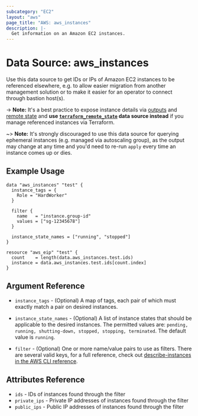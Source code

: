 ```yaml
---
subcategory: "EC2"
layout: "aws"
page_title: "AWS: aws_instances"
description: |-
  Get information on an Amazon EC2 instances.
---
```


# Data Source: aws_instances

Use this data source to get IDs or IPs of Amazon EC2 instances to be referenced elsewhere,
e.g. to allow easier migration from another management solution
or to make it easier for an operator to connect through bastion host(s).

-> **Note:** It's a best practice to expose instance details via [outputs](https://www.terraform.io/docs/configuration/outputs.html)
and [remote state](https://www.terraform.io/docs/state/remote.html) and
**use [`terraform_remote_state`](https://www.terraform.io/docs/providers/terraform/d/remote_state.html)
data source instead** if you manage referenced instances via Terraform.

~> **Note:** It's strongly discouraged to use this data source for querying ephemeral
instances (e.g. managed via autoscaling group), as the output may change at any time
and you'd need to re-run `apply` every time an instance comes up or dies.

## Example Usage

```hcl
data "aws_instances" "test" {
  instance_tags = {
    Role = "HardWorker"
  }

  filter {
    name   = "instance.group-id"
    values = ["sg-12345678"]
  }

  instance_state_names = ["running", "stopped"]
}

resource "aws_eip" "test" {
  count    = length(data.aws_instances.test.ids)
  instance = data.aws_instances.test.ids[count.index]
}
```

## Argument Reference

* `instance_tags` - (Optional) A map of tags, each pair of which must
exactly match a pair on desired instances.

* `instance_state_names` - (Optional) A list of instance states that should be applicable to the desired instances. The permitted values are: `pending, running, shutting-down, stopped, stopping, terminated`. The default value is `running`.

* `filter` - (Optional) One or more name/value pairs to use as filters. There are
several valid keys, for a full reference, check out
[describe-instances in the AWS CLI reference][1].

## Attributes Reference

* `ids` - IDs of instances found through the filter
* `private_ips` - Private IP addresses of instances found through the filter
* `public_ips` - Public IP addresses of instances found through the filter


[1]: http://docs.aws.amazon.com/cli/latest/reference/ec2/describe-instances.html
